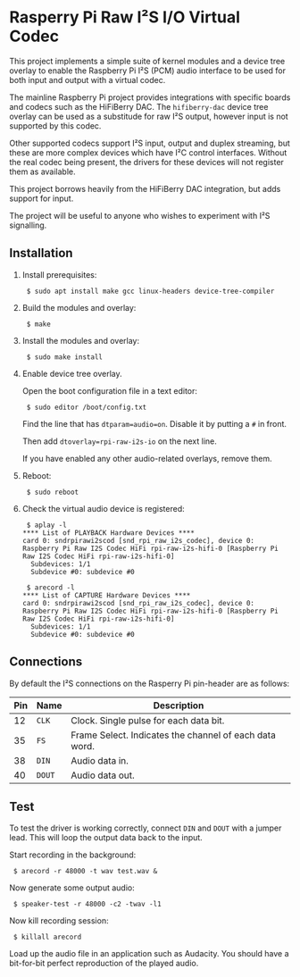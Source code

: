 Rasperry Pi Raw I²S I/O Virtual Codec 
=====================================

This project implements a simple suite of kernel modules and a device tree
overlay to enable the Raspberry Pi I²S (PCM) audio interface to be used for
both input and output with a virtual codec.

The mainline Raspberry Pi project provides integrations with specific boards
and codecs such as the HiFiBerry DAC. The `hifiberry-dac` device tree overlay
can be used as a substitude for raw I²S output, however input is not supported
by this codec.

Other supported codecs support I²S input, output and duplex streaming, but
these are more complex devices which have I²C control interfaces. Without the
real codec being present, the drivers for these devices will not register them
as available.

This project borrows heavily from the HiFiBerry DAC integration, but adds
support for input.

The project will be useful to anyone who wishes to experiment with I²S
signalling.

Installation
-----------

1. Install prerequisites:

    ```
     $ sudo apt install make gcc linux-headers device-tree-compiler
    ```

2. Build the modules and overlay:

    ```
     $ make
    ```

3. Install the modules and overlay:

    ```
     $ sudo make install
    ```

4. Enable device tree overlay.

    Open the boot configuration file in a text editor:

    ```
     $ sudo editor /boot/config.txt
    ```

    Find the line that has `dtparam=audio=on`. Disable it by putting a `#` in front.

    Then add `dtoverlay=rpi-raw-i2s-io` on the next line.

    If you have enabled any other audio-related overlays, remove them.

5. Reboot:

    ```
     $ sudo reboot
    ```

6. Check the virtual audio device is registered:

    ```
     $ aplay -l
    **** List of PLAYBACK Hardware Devices ****
    card 0: sndrpirawi2scod [snd_rpi_raw_i2s_codec], device 0: Raspberry Pi Raw I2S Codec HiFi rpi-raw-i2s-hifi-0 [Raspberry Pi Raw I2S Codec HiFi rpi-raw-i2s-hifi-0]
      Subdevices: 1/1
      Subdevice #0: subdevice #0
    ```

    ```
     $ arecord -l
    **** List of CAPTURE Hardware Devices ****
    card 0: sndrpirawi2scod [snd_rpi_raw_i2s_codec], device 0: Raspberry Pi Raw I2S Codec HiFi rpi-raw-i2s-hifi-0 [Raspberry Pi Raw I2S Codec HiFi rpi-raw-i2s-hifi-0]
      Subdevices: 1/1
      Subdevice #0: subdevice #0
    ```

Connections
-----------

By default the I²S connections on the Rasperry Pi pin-header are as follows:

Pin | Name   | Description
--- | ------ | ------------------------------------------------------
12  | `CLK`  | Clock. Single pulse for each data bit.
35  | `FS`   | Frame Select. Indicates the channel of each data word.
38  | `DIN`  | Audio data in.
40  | `DOUT` | Audio data out.

Test
----

To test the driver is working correctly, connect `DIN` and `DOUT` with a
jumper lead. This will loop the output data back to the input.

Start recording in the background:

```
 $ arecord -r 48000 -t wav test.wav &
```

Now generate some output audio:

```
 $ speaker-test -r 48000 -c2 -twav -l1
```

Now kill recording session:

```
 $ killall arecord
```

Load up the audio file in an application such as Audacity. You should have
a bit-for-bit perfect reproduction of the played audio.
